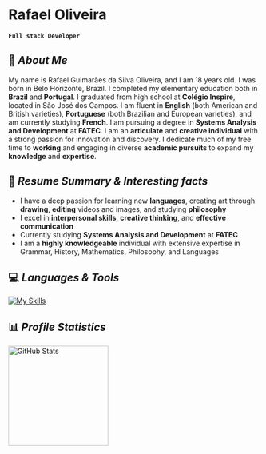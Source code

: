 # Rafael Oliveira

**`Full stack Developer`**

## 📌 *About Me*
My name is Rafael Guimarães da Silva Oliveira, and I am 18 years old. I was born in Belo Horizonte, Brazil. I completed my elementary education both in **Brazil** and **Portugal**. I graduated from high school at **Colégio Inspire**, located in São José dos Campos. I am fluent in **English** (both American and British varieties), **Portuguese** (both Brazilian and European varieties), and am currently studying **French**. I am pursuing a degree in **Systems Analysis and Development** at **FATEC**. I am an **articulate** and **creative individual** with a strong passion for innovation and discovery. I dedicate much of my free time to **working** and engaging in diverse **academic pursuits** to expand my **knowledge** and **expertise**.

## 📄 *Resume Summary & Interesting facts*
+ I have a deep passion for learning new **languages**, creating art through **drawing**, **editing** videos and images, and studying **philosophy**
+ I excel in **interpersonal skills**, **creative thinking**, and **effective communication**
+ Currently studying **Systems Analysis and Development** at **FATEC**
+ I am a **highly knowledgeable** individual with extensive expertise in Grammar, History, Mathematics, Philosophy, and Languages

## 💻 *Languages & Tools*

[![My Skills](https://skillicons.dev/icons?i=py,vscode,html,github,mysql)](https://skillicons.dev)

## 📊 *Profile Statistics*

<p>
  <img 
    align="left" 
    alt="GitHub Stats" 
    height="200" 
    style="padding-right: 10px;" 
    src="https://github-readme-stats.vercel.app/api?username=PatoJosefo&show_icons=true&theme=tokyonight&include_all_commits=true&locale=en" 
  />
  
</p>
